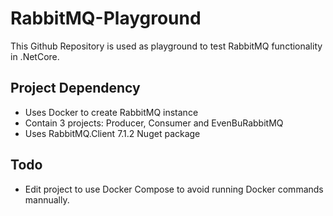 # RabbitMQ-Playground
This Github Repository is used as playground to test RabbitMQ functionality in .NetCore. 

## Project Dependency
* Uses Docker to create RabbitMQ instance
* Contain 3 projects: Producer, Consumer and EvenBuRabbitMQ
* Uses RabbitMQ.Client 7.1.2 Nuget package

## Todo
* Edit project to use Docker Compose to avoid running Docker commands mannually.
